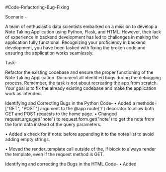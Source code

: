 #Code-Refactoring-Bug-Fixing

Scenario -

A team of enthusiastic data scientists embarked on a mission to develop a Note Taking Application using Python, Flask, and HTML. However, their lack of experience in backend development has led to challenges in making the application fully functional. Recognizing your proficiency in backend development, you have been tasked with fixing the broken code and ensuring the application works seamlessly.


Task-

Refactor the existing codebase and ensure the proper functioning of the Note Taking Application. Document all identified bugs during the debugging process. Remember, the task is not about recreating the app from scratch. Your goal is to fix the already existing codebase and make the application work as intended.

Identifying and Correcting Bugs in the Python Code-
•	Added a methods=["GET", "POST"] argument to the @app.route('/') decorator to allow both GET and POST requests to the home page.
•	Changed request.args.get("note") to request.form.get("note") to get the note from the form data instead of the query parameters.

•	 Added a check for if note: before appending it to the notes list to avoid adding empty strings.

•	Moved the render_template call outside of the, if block to always render the template, even if the request method is GET.

Identifying and correcting the Bugs in the HTML Code-
•	Added <style> tags in the second HTML code to include CSS styles for better presentation.

•	Added CSS styles for the <body> and <form> elements to align content vertically and horizontally.

•	Added <body> tags to enclose the content of the page.

•	Updated the <form> tag to include an action attribute set to "/" to specify the URL where the form data should be submitted.




